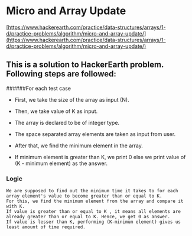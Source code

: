 # Micro and Array Update
[https://www.hackerearth.com/practice/data-structures/arrays/1-d/practice-problems/algorithm/micro-and-array-update/](https://www.hackerearth.com/practice/data-structures/arrays/1-d/practice-problems/algorithm/micro-and-array-update/)
## This is a solution to HackerEarth problem. Following steps are followed:
######For each test case
-   First, we take the size of the array as input (N).

-   Then,  we take value of K as input.

-   The array is declared to be of integer type.

-   The space separated array elements are taken as input from user.

-   After that, we find the minimum element in the array.

-   If minimum element is greater than K, we print 0 else we print value of 
	(K - minimum element) as the answer.
	
### Logic
    We are supposed to find out the minimum time it takes to for each array element's value to become greater than or equal to K. 
    For this, we find the minimum element from the array and compare it with K. 
    If value is greater than or equal to K , it means all elements are already greater than or equal to K. Hence, we get 0 as answer. 
    If value is lesser than K, performing (K-minimum element) gives us least amount of time required.
